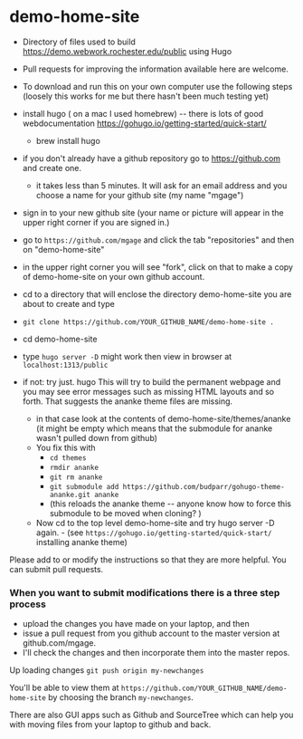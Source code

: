 # demo-home-site

- Directory of files used to build https://demo.webwork.rochester.edu/public using Hugo

- Pull requests for improving the information available here are welcome.

- To download and run this on your own computer use the following steps 
(loosely this works for me but there hasn't been much testing yet)


- install hugo ( on a mac I used homebrew) -- there is lots of good webdocumentation https://gohugo.io/getting-started/quick-start/
	- brew install hugo

- if you don't already have a github repository go to https://github.com  and create one.
	- it takes less than 5 minutes.  It will ask for an email address and you choose a name for
	  your github site (my name "mgage")
- sign in to your new github site (your name or picture will appear in the upper right corner if you are
      signed in.)
- go to `https://github.com/mgage` and click the tab "repositories" and then on "demo-home-site"
- in the upper right corner you will see "fork", click on that to make a copy of demo-home-site on
     your own github account. 
- cd to a directory that will enclose the directory demo-home-site you are about to create and type
- `git clone https://github.com/YOUR_GITHUB_NAME/demo-home-site .`
- cd demo-home-site 
- type `hugo server -D` might work 
	then view in browser at `localhost:1313/public`
- if not: try just.  hugo     This will try to build the permanent webpage and you may see error messages such as missing HTML layouts and so forth. That suggests the ananke theme files are missing. 
	- in that case look at the contents of demo-home-site/themes/ananke (it might be empty which means that the submodule for ananke wasn't pulled down from github)
	- You fix this with
		- `cd themes`
		- `rmdir ananke`
		- `git rm ananke` 
		- `git submodule add https://github.com/budparr/gohugo-theme-ananke.git ananke`
		- (this reloads the ananke theme  -- anyone know how to force this submodule to be moved when cloning? )
	- Now cd to the top level demo-home-site and try hugo server -D again.
			- (see `https://gohugo.io/getting-started/quick-start/` installing ananke theme)

Please add to or modify the instructions so that they are more helpful. You can submit pull requests.

### When you want to submit modifications there is a three step process 

- upload the changes you
have made on your laptop, and then 
- issue a pull request from you github account to the master 
version at github.com/mgage.  
- I'll check the changes and then incorporate them into the master repos.

Up loading changes 
`git push origin my-newchanges`

You'll be able to view them at `https://github.com/YOUR_GITHUB_NAME/demo-home-site`  by choosing the 
branch `my-newchanges`.

There are also GUI apps such as Github  and SourceTree which can help you with moving files
from your laptop to github and back. 